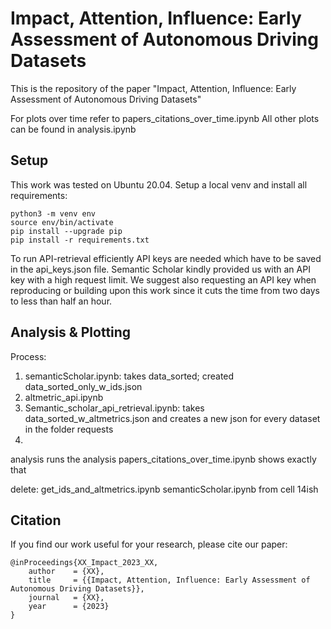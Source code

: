 # Impact, Attention, Influence: Early Assessment of Autonomous Driving Datasets

This is the repository of the paper "Impact, Attention, Influence: Early Assessment of Autonomous Driving Datasets"

For plots over time refer to papers_citations_over_time.ipynb
All other plots can be found in analysis.ipynb

## Setup
This work was tested on Ubuntu 20.04. Setup a local venv and install all requirements:
```
python3 -m venv env
source env/bin/activate
pip install --upgrade pip
pip install -r requirements.txt
```

To run API-retrieval efficiently API keys are needed which have to be saved in the api_keys.json file.
Semantic Scholar kindly provided us with an API key with a high request limit. We suggest also requesting an API key when reproducing or building upon this work since it cuts the time from two days to less than half an hour.

## Analysis & Plotting


Process:
1. semanticScholar.ipynb: takes data_sorted; created data_sorted_only_w_ids.json
2. altmetric_api.ipynb
3. Semantic_scholar_api_retrieval.ipynb: takes data_sorted_w_altmetrics.json and creates a new json for every dataset in the folder requests
4. 

analysis runs the analysis
papers_citations_over_time.ipynb shows exactly that


delete: get_ids_and_altmetrics.ipynb
semanticScholar.ipynb from cell 14ish

## Citation
If you find our work useful for your research, please cite our paper:
```
@inProceedings{XX_Impact_2023_XX,
    author    = {XX},
    title     = {{Impact, Attention, Influence: Early Assessment of Autonomous Driving Datasets}},
    journal   = {XX},
    year      = {2023}
}
```
